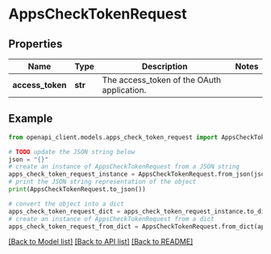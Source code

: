 # AppsCheckTokenRequest


## Properties

Name | Type | Description | Notes
------------ | ------------- | ------------- | -------------
**access_token** | **str** | The access_token of the OAuth application. | 

## Example

```python
from openapi_client.models.apps_check_token_request import AppsCheckTokenRequest

# TODO update the JSON string below
json = "{}"
# create an instance of AppsCheckTokenRequest from a JSON string
apps_check_token_request_instance = AppsCheckTokenRequest.from_json(json)
# print the JSON string representation of the object
print(AppsCheckTokenRequest.to_json())

# convert the object into a dict
apps_check_token_request_dict = apps_check_token_request_instance.to_dict()
# create an instance of AppsCheckTokenRequest from a dict
apps_check_token_request_from_dict = AppsCheckTokenRequest.from_dict(apps_check_token_request_dict)
```
[[Back to Model list]](../README.md#documentation-for-models) [[Back to API list]](../README.md#documentation-for-api-endpoints) [[Back to README]](../README.md)


